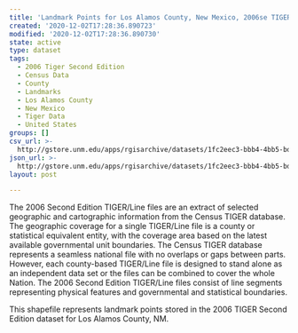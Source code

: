 ```yaml
---
title: 'Landmark Points for Los Alamos County, New Mexico, 2006se TIGER'
created: '2020-12-02T17:28:36.890723'
modified: '2020-12-02T17:28:36.890730'
state: active
type: dataset
tags:
  - 2006 Tiger Second Edition
  - Census Data
  - County
  - Landmarks
  - Los Alamos County
  - New Mexico
  - Tiger Data
  - United States
groups: []
csv_url: >-
  http://gstore.unm.edu/apps/rgisarchive/datasets/1fc2eec3-bbb4-4bb5-bd24-9047ae1d521b/tgr2006se_losa_lpt.derived.csv
json_url: >-
  http://gstore.unm.edu/apps/rgisarchive/datasets/1fc2eec3-bbb4-4bb5-bd24-9047ae1d521b/tgr2006se_losa_lpt.derived.json
layout: post

---
```

The 2006 Second Edition TIGER/Line files are an extract of selected geographic and cartographic information from the Census TIGER database.  The geographic coverage for a single TIGER/Line file is a county or statistical equivalent entity, with the coverage area based on the latest available governmental unit boundaries. The Census TIGER database represents a seamless national file with no overlaps or gaps between parts.  However, each county-based TIGER/Line file is designed to stand alone as an independent data set or the files can be combined to cover the whole Nation.  The 2006 Second Edition  TIGER/Line files consist of line segments representing physical features and governmental and statistical boundaries.  

This shapefile represents landmark points stored in the 2006 TIGER Second Edition dataset for Los Alamos County, NM.
